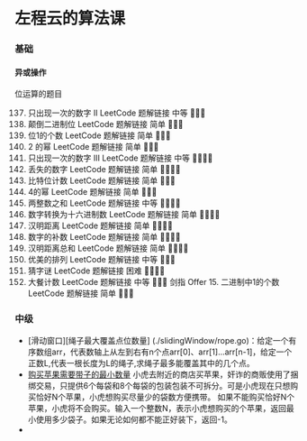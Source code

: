 # 左程云的算法课

### 基础

#### 异或操作


位运算的题目

137. 只出现一次的数字 II	LeetCode 题解链接	中等	🤩🤩🤩
190. 颠倒二进制位	LeetCode 题解链接	简单	🤩🤩🤩
191. 位1的个数	LeetCode 题解链接	简单	🤩🤩🤩
231. 2 的幂	LeetCode 题解链接	简单	🤩🤩🤩
260. 只出现一次的数字 III	LeetCode 题解链接	中等	🤩🤩🤩🤩
268. 丢失的数字	LeetCode 题解链接	简单	🤩🤩🤩🤩
338. 比特位计数	LeetCode 题解链接	简单	🤩🤩🤩
342. 4的幂	LeetCode 题解链接	简单	🤩🤩🤩
371. 两整数之和	LeetCode 题解链接	中等	🤩🤩🤩🤩
405. 数字转换为十六进制数	LeetCode 题解链接	简单	🤩🤩🤩🤩
461. 汉明距离	LeetCode 题解链接	简单	🤩🤩🤩🤩
476. 数字的补数	LeetCode 题解链接	简单	🤩🤩🤩🤩
477. 汉明距离总和	LeetCode 题解链接	简单	🤩🤩🤩🤩
526. 优美的排列	LeetCode 题解链接	中等	🤩🤩🤩
1178. 猜字谜	LeetCode 题解链接	困难	🤩🤩🤩🤩
1711. 大餐计数	LeetCode 题解链接	中等	🤩🤩🤩
剑指 Offer 15. 二进制中1的个数	LeetCode 题解链接	简单	🤩🤩🤩


### 中级

* [滑动窗口][绳子最大覆盖点位数量]
  (./slidingWindow/rope.go)：给定一个有序数组arr，代表数轴上从左到右有n个点arr[0]、arr[1]...arr[n-1]，给定一个正数L,代表一根长度为L的绳子,求绳子最多能覆盖其中的几个点。
* [购买苹果需要带子的最小数量](./minBagNumber.go)
  小虎去附近的商店买苹果，奸诈的商贩使用了捆绑交易，只提供6个每袋和8个每袋的包装包装不可拆分。可是小虎现在只想购买恰好N个苹果，小虎想购买尽量少的袋数方便携带。
如果不能购买恰好N个苹果，小虎将不会购买。输入一个整数N，表示小虎想购买的个苹果，返回最小使用多少袋子。如果无论如何都不能正好装下，返回-1。
* 